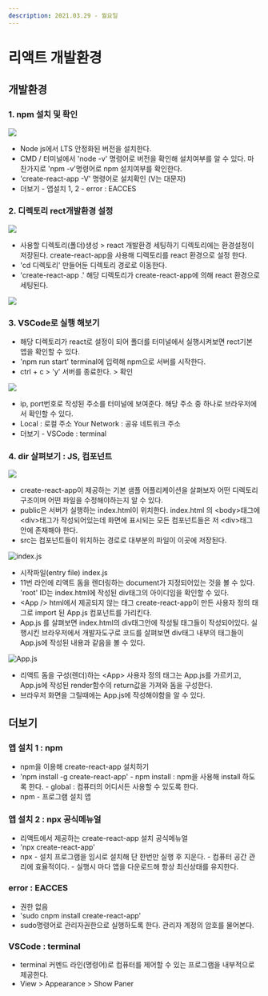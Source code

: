 ```yaml
---
description: 2021.03.29 - 월요일
---
```


# 리액트 개발환경

## 개발환경

### 1. npm 설치 및 확인

![](../../../.gitbook/assets/1%20%28132%29.png)

* Node js에서 LTS 안정화된 버전을 설치한다.
* CMD / 터미널에서 'node -v' 명령어로 버전을 확인해 설치여부를 알 수 있다. 마찬가지로 'npm -v'명령어로 npm 설치여부를 확인한다.
* 'create-react-app -V' 명령어로 설치확인 \(V는 대문자\)
* 더보기 - 앱설치 1, 2 - error : EACCES

### 2. 디렉토리 rect개발환경 설정

![](../../../.gitbook/assets/2%20%28107%29.png)

* 사용할 디렉토리\(폴더\)생성 &gt; react 개발환경 세팅하기 디렉토리에는 환경설정이 저장된다. create-react-app을 사용해 디렉토리를  react 환경으로 설정 한다.
* 'cd 디렉토리' 만들어둔 디렉토리 경로로 이동한다.
* 'create-react-app .' 해당 디렉토리가 create-react-app에 의해 react 환경으로 세팅된다.

![](../../../.gitbook/assets/3%20%2882%29.png)

### 3. VSCode로 실행 해보기

* 해당 디렉토리가 react로 설정이 되어 폴더를 터미널에서 실행시켜보면  rect기본 앱을 확인할 수 있다.
* 'npm run start' terminal에 입력해 npm으로 서버를 시작한다.
* ctrl + c &gt; 'y' 서버를 종료한다. &gt; 확인

![](../../../.gitbook/assets/2%20%28108%29.png)

* ip, port번호로 작성된 주소를 터미널에 보여준다. 해당 주소 중 하나로 브라우저에서 확인할 수 있다.
* Local : 로컬 주소 Your Network : 공유 네트워크 주소
* 더보기 - VSCode : terminal

### 4. dir 살펴보기 : JS, 컴포넌트

![](../../../.gitbook/assets/1%20%28133%29.png)

* create-react-app이 제공하는 기본 샘플 어플리케이션을 살펴보자 어떤 디렉토리 구조이며 어떤 파일을 수정해야하는지 알 수 있다.
* public은 서버가 실행하는 index.html이 위치한다. index.html 의 &lt;body&gt;태그에 &lt;div&gt;태그가 작성되어있는데 화면에 표시되는 모든 컴포넌트들은 저 &lt;div&gt;태그 안에 존재해야 한다.
* src는 컴포넌트들이 위치하는 경로로 대부분의 파일이 이곳에 저장된다.

![index.js](../../../.gitbook/assets/3%20%2883%29.png)

* 시작파일\(entry file\) index.js
* 11번 라인에 리액트 돔을 렌더링하는 document가 지정되어있는 것을 볼 수 있다. 'root' ID는 index.html에 작성된 div태그의 아이디임을 확인할 수 있다.
* &lt;App /&gt; html에서 제공되지 않는 태그 create-react-app이 만든 사용자 정의 태그로 import 된 App.js 컴포넌트를 가리킨다.
* App.js 를 살펴보면 index.html의 div태그안에 작성될 태그들이 작성되어있다. 실행시킨 브라우저에서 개발자도구로 코드를 살펴보면 div태그 내부의 태그들이 App.js에 작성된 내용과 같음을 볼 수 있다.

![App.js](../../../.gitbook/assets/2%20%28106%29.png)

* 리액트 돔을 구성\(렌더\)하는 &lt;App&gt; 사용자 정의 태그는 App.js를 가르키고, App.js에 작성된 render함수의 return값을 가져와 돔을 구성한다.
* 브라우저 화면을 그릴때에는  App.js에 작성해야함을 알 수 있다.  

## 더보기

### 앱 설치 1 : npm

* npm을 이용해 create-react-app 설치하기
* 'npm install -g create-react-app' - npm install : npm을 사용해 install 하도록 한다. - global : 컴퓨터의 어디서든 사용할 수 있도록 한다.
* npm - 프로그램 설치 앱

### 앱 설치 2 : npx 공식메뉴얼

* 리액트에서 제공하는 create-react-app 설치 공식메뉴얼
* 'npx create-react-app'
* npx  - 설치 프로그램을 임시로 설치해 단 한번만 실행 후 지운다. - 컴퓨터 공간 관리에 효율적이다. - 실행시 마다 앱을 다운로드해 항상 최신상태를 유지한다.

### error : EACCES

* 권한 없음
* 'sudo cnpm install create-react-app'
* sudo명령어로 관리자권한으로 실행하도록 한다. 관리자 계정의 암호를 물어본다.

### VSCode : terminal

* terminal 커멘드 라인\(명령어\)로 컴퓨터를 제어할 수 있는 프로그램을 내부적으로 제공한다.
* View &gt; Appearance &gt; Show Paner


